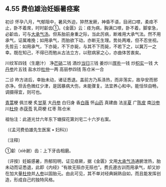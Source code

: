 ## 4.55 费伯雄治妊娠暑痉案

初诊 怀孕八月，气郁阻中，暑风外迫，猝然发厥，神昏不语，目闭口噤，柔痉不止，卧不着席，时时齘齿①。《金匮》云：痉为病，胸满口噤，卧不着，脚挛急，必齘齿，可与[大承气汤](https://www.gmzyjc.com/read/fjx/fjx03-0.1.0.0.0.md)。但系胎前身重之际，当此厉病，断难用大承气法。然不用承气，证属难挽；如用承气，而胎欲下动，亦断无生理。势处两难，但不忍坐视。先哲云：如用承气，下亦毙，不下亦毙，与其不下而毙，不若下之，以冀万一之幸。既在知己，不得已而勉从古法立方，以慰病家之心，亦曲体苦衷矣。

川纹军四钱（生磨汁） 净[芒硝](https://www.gmzyjc.com/read/bc/bc02-0.1.2.0.0.md)二钱 酒炒[当归](https://www.gmzyjc.com/read/bc/bc17-0.3.3.0.0.md)三钱 姜炒川[厚朴](https://www.gmzyjc.com/read/bc/bc04-0.0.3.0.0.md)一钱 炒[枳实](https://www.gmzyjc.com/read/bc/bc11-0.0.3.0.0.md)一钱 大[丹参](https://www.gmzyjc.com/read/bc/bc12-0.0.7.0.0.md)片五钱 盐水炒[杜仲](https://www.gmzyjc.com/read/bc/bc17-0.2.10.0.0.md)一两 高丽参四钱 陈仓米一合

二诊 昨方进后，幸胎未动，诸证悉退。盖前方乃系涤热，而非荡实，故孕安而邪亦净。但舌色微红少津，是因暴病大伤，未能骤复。法宜养心和中。能恬惔自畅，调摄得宜，则可也。

[青蒿](https://www.gmzyjc.com/read/bc/bc03-0.5.1.0.0.md)梗 佩兰梗 炙[甘草](https://www.gmzyjc.com/read/bc/bc17-0.1.8.0.0.md) 大[丹参](https://www.gmzyjc.com/read/bc/bc12-0.0.7.0.0.md) 白归身 香[白薇](https://www.gmzyjc.com/read/bc/bc03-0.5.2.0.0.md) 怀[山药](https://www.gmzyjc.com/read/bc/bc17-0.1.6.0.0.md) 真建曲 法[半夏](https://www.gmzyjc.com/read/bc/bc16-0.1.1.0.0.md) 广[陈皮](https://www.gmzyjc.com/read/bc/bc11-0.0.1.0.0.md) 南[沙参](https://www.gmzyjc.com/read/bc/bc17-0.4.1.0.0.md) 川[杜仲](https://www.gmzyjc.com/read/bc/bc17-0.2.10.0.0.md) 赤[茯苓](https://www.gmzyjc.com/read/bc/bc05-0.0.1.0.0.md) 乳荷梗 红枣 陈仓米

祖怡注：此道光廿六年东下塘探花第刘宅二十六岁右案。

（《孟河费伯雄先生医案 • 妇科》）

〔注释〕

①齘（xiè谢）齿：上下牙齿相磨。

〔评按〕妊娠感暑，热郁阳明，证见痉厥，据《金匮》文用[大承气汤](https://www.gmzyjc.com/read/fjx/fjx03-0.1.0.0.0.md)通腑泄热，胎未动而证悉退，此即《内经》“有故无殒亦无殒也”。费氏遵古训而用承气，却又妙在加大量[杜仲](https://www.gmzyjc.com/read/bc/bc17-0.2.10.0.0.md)并[人参](https://www.gmzyjc.com/read/bc/bc17-0.1.1.0.0.md)以固胎元。由此可见，其不单对经典娴熟自如，而且能发挥创造，形成自己的独特风格。

